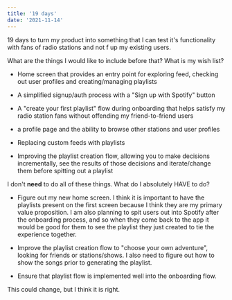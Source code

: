 ```yaml
---
title: '19 days'
date: '2021-11-14'
---
```


19 days to turn my product into something that I can test it's functionality with fans of radio stations and not f up my existing users.

What are the things I would like to include before that? What is my wish list?

 * Home screen that provides an entry point for exploring feed, checking out user profiles and creating/managing playlists

 * A simplified signup/auth process with a "Sign up with Spotify" button

 * A "create your first playlist" flow during onboarding that helps satisfy my radio station fans without offending my friend-to-friend users

 * a profile page and the ability to browse other stations and user profiles

 * Replacing custom feeds with playlists

 * Improving the playlist creation flow, allowing you to make decisions incrementally, see the results of those decisions and iterate/change them before spitting out a playlist

I don't <strong>need</strong> to do all of these things. What do I absolutely HAVE to do?

 * Figure out my new home screen. I think it is important to have the playlists present on the first screen because I think they are my primary value proposition. I am also planning to spit users out into Spotify after the onboarding process, and so when they come back to the app it would be good for them to see the playlist they just created to tie the experience together. 

 * Improve the playlist creation flow to "choose your own adventure", looking for friends or stations/shows. I also need to figure out how to show the songs prior to generating the playlist.

 * Ensure that playlist flow is implemented well into the onboarding flow.

This could change, but I think it is right.